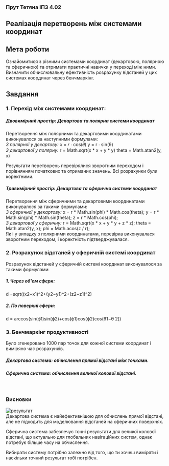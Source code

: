 ### Прут Тетяна ІПЗ 4.02
## Реалізація перетворень між системами координат

## Мета роботи
Ознайомитися з різними системами координат (декартовою, полярною та сферичною) та отримати практичні навички у переході між ними. Визначити обчислювальну ефективність розрахунку відстаней у цих системах координат через бенчмаркінг.

## Завдання 
### 1. Перехід між системами координат:

  ##### Двовимірний простір: Декартова та полярна системи координат   
Перетворення між полярними та декартовими координатами виконувалося за наступними формулами:<br>
  *З полярної у декартову:*
  𝑥 = 𝑟 ⋅ cos(𝜃)
  y = r ⋅ sin(θ)
<br>
  *З декартової у полярну:*
  r = Math.sqrt(x * x + y * y)
  theta = Math.atan2(y, x)

Результати перетворень перевірялися зворотним переходом і порівнянням початкових та отриманих значень. Всі розрахунки були коректними. 
<br>
  ##### Тривимірний простір: Декартова та сферична системи координат
Перетворення між сферичними та декартовими координатами виконувалося за такими формулами:<br>
  *З сферичної у декартову:*
  x = r * Math.sin(phi) * Math.cos(theta);
  y = r * Math.sin(phi) * Math.sin(theta);
  z = r * Math.cos(phi);
<br>
  *З декартової у сферичну:* 
  r = Math.sqrt(x * x + y * y + z * z);
  theta = Math.atan2(y, x);
  phi = Math.acos(z / r);
​<br>
Як і у випадку з полярними координатами, перевірка виконувалася зворотним переходом, і коректність підтверджувалася. 
<br>
### 2. Розрахунок відстаней у сферичній системі координат
Розрахунок відстаней у сферичній системі координат виконувалося за такими формулами:
##### 1. Через об'єм сфери:
   d =sqrt((x2−x1)^2+(y2−y1)^2+(z2−z1)^2)
##### 2. По поверхні сфери:
   d = arccos(sin(ϕ1)sin(ϕ2)+cos(ϕ1​)cos(ϕ2)cos(θ1−θ 2))
<br>
### 3. Бенчмаркінг продуктивності
Було згенеровано 1000 пар точок для кожної системи координат і виміряно час розрахунків.
##### Декартова система: обчислення прямої відстані між точками.
##### Сферична система: обчислення великої колової відстані.
<br>

### Висновки

![результат](результат/результат.jpg)
<br>
Декартова система є найефективнішою для обчислень прямої відстані, але не підходить для моделювання відстаней на сферичних поверхнях.

Сферична система забезпечує точні результати для великої колової відстані, що актуально для глобальних навігаційних систем, однак потребує більше часу на обчислення.

Вибирати систему потрібно залежно від того, що ти хочеш виміряти і наскільки точний результат тобі потрібен.
